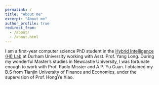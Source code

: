```yaml
---
permalink: /
title: "About me"
excerpt: "About me"
author_profile: true
redirect_from: 
  - /about/
  - /about.html
---
```


I am a first-year computer science PhD student in the [Hybrid Intelligence (HI) Lab](https://hybrid-intelligence-lab.webspace.durham.ac.uk/) at Durham University working with Asst. Prof. Yang Long. During my wonderful Master’s studies in Newcastle University, I was fortunate enough to work with Prof. Paolo Missier and A.P. Yu Guan. I obtained my B.S from Tianjin University of Finance and Economics, under the supervision of Prof. HongYe Xiao.

